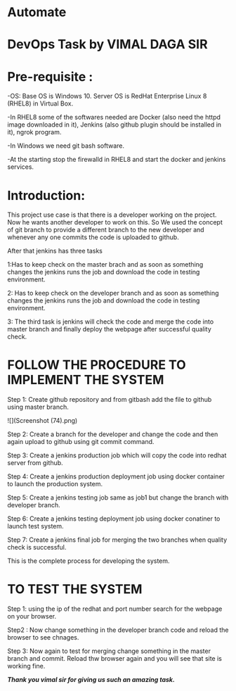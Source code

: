 # Automate
# DevOps Task by VIMAL DAGA SIR

# Pre-requisite :

-OS: Base OS is Windows 10. Server OS is RedHat Enterprise Linux 8 (RHEL8) in Virtual Box.

-In RHEL8 some of the softwares needed are Docker (also need the httpd image downloaded in it), Jenkins (also github plugin should be installed in it), ngrok program.

-In Windows we need git bash software.

-At the starting stop the firewalld in RHEL8 and start the docker and jenkins services.

# Introduction:

This project use case is that there is a developer working on the project. Now he wants another developer to work on this. So We used the concept of git branch to provide a different branch to the new developer and whenever any one commits the code is uploaded to github.

 After that jenkins has three tasks 

1:Has to keep check on the master brach and as soon as something changes the jenkins runs the job and download the code in testing environment.

2: Has to keep check on the developer branch and as soon as something changes the jenkins runs the job and download the code in testing environment.

3: The third task is jenkins will check the code and merge the code into master branch and finally deploy the webpage after successful quality check.


# FOLLOW THE PROCEDURE TO IMPLEMENT THE SYSTEM 

Step 1: Create github repository and from gitbash add the file to github using master branch.

![](Screenshot (74).png)

Step 2: Create a branch for the developer and change the code and then again upload to github using git commit command.

Step 3: Create a jenkins production job which will copy the code into redhat server from github.

Step 4: Create a jenkins production deployment job using docker container to launch the production system.

Step 5: Create a jenkins testing job same as job1 but change the branch with developer branch.

Step 6: Create a jenkins testing deployment job using docker conatiner to launch test system.

Step 7: Create a jenkins final job for merging the two branches when quality check is successful.

This is the complete process for developing the system.


 # TO TEST THE SYSTEM
 
 Step 1: using the ip of the redhat and port number search for the webpage on your browser.
 
 Step2 : Now change something in the developer branch code and reload the browser to see chnages.
 
 Step 3: Now again to test for merging change something in the master branch and commit. Reload thw browser again and you will see that site is working fine.
 
 ***Thank you vimal sir for giving us such an amazing task.***
 
